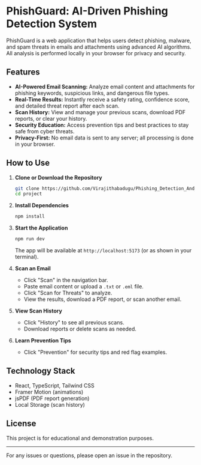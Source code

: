 # PhishGuard: AI-Driven Phishing Detection System

PhishGuard is a web application that helps users detect phishing, malware, and spam threats in emails and attachments using advanced AI algorithms. All analysis is performed locally in your browser for privacy and security.

## Features
- **AI-Powered Email Scanning:** Analyze email content and attachments for phishing keywords, suspicious links, and dangerous file types.
- **Real-Time Results:** Instantly receive a safety rating, confidence score, and detailed threat report after each scan.
- **Scan History:** View and manage your previous scans, download PDF reports, or clear your history.
- **Security Education:** Access prevention tips and best practices to stay safe from cyber threats.
- **Privacy-First:** No email data is sent to any server; all processing is done in your browser.

## How to Use
1. **Clone or Download the Repository**
   ```sh
   git clone https://github.com/Virajithabadugu/Phishing_Detection_And_Prevention.git
   cd project
   ```
2. **Install Dependencies**
   ```sh
   npm install
   ```
3. **Start the Application**
   ```sh
   npm run dev
   ```
   The app will be available at `http://localhost:5173` (or as shown in your terminal).

4. **Scan an Email**
   - Click "Scan" in the navigation bar.
   - Paste email content or upload a `.txt` or `.eml` file.
   - Click "Scan for Threats" to analyze.
   - View the results, download a PDF report, or scan another email.

5. **View Scan History**
   - Click "History" to see all previous scans.
   - Download reports or delete scans as needed.

6. **Learn Prevention Tips**
   - Click "Prevention" for security tips and red flag examples.

## Technology Stack
- React, TypeScript, Tailwind CSS
- Framer Motion (animations)
- jsPDF (PDF report generation)
- Local Storage (scan history)

## License
This project is for educational and demonstration purposes.

---

For any issues or questions, please open an issue in the repository.
